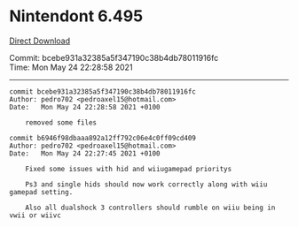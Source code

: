 # Nintendont 6.495
[Direct Download](./Nintendont.zip)

Commit: bcebe931a32385a5f347190c38b4db78011916fc  
Time: Mon May 24 22:28:58 2021   

-----

```
commit bcebe931a32385a5f347190c38b4db78011916fc
Author: pedro702 <pedroaxel15@hotmail.com>
Date:   Mon May 24 22:28:58 2021 +0100

    removed some files
```

```
commit b6946f98dbaaa892a12ff792c06e4c0ff09cd409
Author: pedro702 <pedroaxel15@hotmail.com>
Date:   Mon May 24 22:27:45 2021 +0100

    Fixed some issues with hid and wiiugamepad prioritys
    
    Ps3 and single hids should now work correctly along with wiiu gamepad setting.
    
    Also all dualshock 3 controllers should rumble on wiiu being in vwii or wiivc
```
